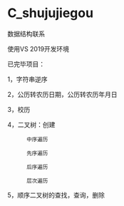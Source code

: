# C_shujujiegou

数据结构联系

使用VS 2019开发环境

已完毕项目：

1，字符串逆序

2，公历转农历日期，公历转农历年月日

3，校历

4，二叉树：创建
        
          中序遍历
          
          先序遍历
          
          后序遍历
          
          层次遍历
         
5，顺序二叉树的查找，查询，删除
